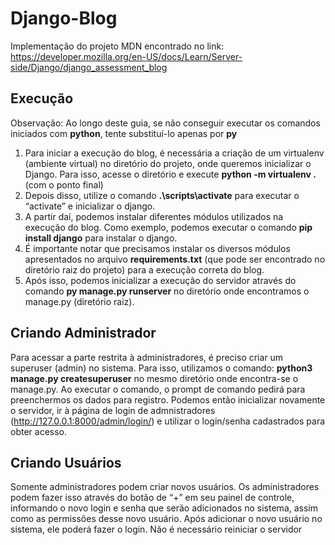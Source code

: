 # Django-Blog
Implementação do projeto MDN encontrado no link: https://developer.mozilla.org/en-US/docs/Learn/Server-side/Django/django_assessment_blog

## Execução
Observação: Ao longo deste guia, se não conseguir executar os comandos iniciados com **python**, tente substituí-lo apenas por **py**

1. Para iniciar a execução do blog, é necessária a criação de um virtualenv (ambiente virtual) no diretório do projeto, onde queremos inicializar o Django. Para isso, acesse o diretório e execute  **python -m virtualenv .** (com o ponto final)
2. Depois disso, utilize o comando **.\scripts\activate** para executar o “activate” e inicializar o django.
3. A partir daí, podemos instalar diferentes módulos utilizados na execução do blog. Como exemplo, podemos executar o comando  **pip install django** para instalar o django.
4. É importante notar que precisamos instalar os diversos módulos apresentados no arquivo **requirements.txt** (que pode ser encontrado no diretório raiz do projeto) para a execução correta do blog.
5. Após isso, podemos inicializar a execução do servidor através do comando  **py manage.py runserver** no diretório onde encontramos o manage.py (diretório raiz).

## Criando Administrador
  Para acessar a parte restrita à administradores, é preciso criar um superuser (admin) no sistema. Para isso, utilizamos o comando: **python3 manage.py createsuperuser** no mesmo diretório onde encontra-se o manage.py. Ao executar o comando, o prompt de comando pedirá para preenchermos os dados para registro.
Podemos então inicializar novamente o servidor, ir à página de login de admnistradores (http://127.0.0.1:8000/admin/login/) e utilizar o login/senha cadastrados para obter acesso.

## Criando Usuários
  Somente administradores podem criar novos usuários. Os administradores podem fazer isso através do botão de “+” em seu painel de controle, informando o novo login e senha que serão adicionados no sistema, assim como as permissões desse novo usuário.
	Após adicionar o novo usuário no sistema, ele poderá fazer o login. Não é necessário reiniciar o servidor

